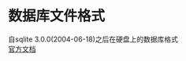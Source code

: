 # 数据库文件格式

自sqlite 3.0.0(2004-06-18)之后在硬盘上的数据库格式<br/>
[官方文档](https://www.sqlite.org/fileformat2.html)

## 